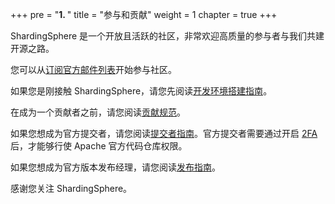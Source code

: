 +++
pre = "<b>1. </b>"
title = "参与和贡献"
weight = 1
chapter = true
+++

ShardingSphere 是一个开放且活跃的社区，非常欢迎高质量的参与者与我们共建开源之路。

您可以从[订阅官方邮件列表](/cn/involved/subscribe/)开始参与社区。

如果您是刚接触 ShardingSphere，请您先阅读[开发环境搭建指南](/cn/involved/dev-env/)。

在成为一个贡献者之前，请您阅读[贡献规范](/cn/involved/conduct/)。

如果您想成为官方提交者，请您阅读[提交者指南](/cn/involved/committer/)。官方提交者需要通过开启 [2FA](/cn/involved/2fa/) 后，才能够行使 Apache 官方代码仓库权限。

如果您想成为官方版本发布经理，请您阅读[发布指南](/cn/involved/release/)。

感谢您关注 ShardingSphere。
